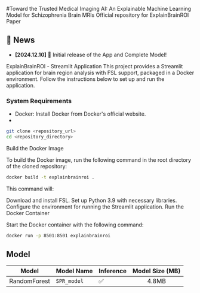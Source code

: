 #Toward the Trusted Medical Imaging AI: An Explainable Machine Learning Model for Schizophrenia Brain MRIs
Official repository for ExplainBrainROI Paper
##  📰 News

 - **[2024.12.10]** :tada: Initial release of the App and Complete Model!



ExplainBrainROI - Streamlit Application
This project provides a Streamlit application for brain region analysis with FSL support, packaged in a Docker environment. Follow the instructions below to set up and run the application.

### System Requirements

- Docker: Install Docker from Docker's official website.
- 
```bash
git clone <repository_url>
cd <repository_directory>
```
Build the Docker Image

To build the Docker image, run the following command in the root directory of the cloned repository:
```bash
docker build -t explainbrainroi .
```
This command will:

Download and install FSL.
Set up Python 3.9 with necessary libraries.
Configure the environment for running the Streamlit application.
Run the Docker Container

Start the Docker container with the following command:

```bash
docker run -p 8501:8501 explainbrainroi
```


## Model

| Model         | Model Name            | Inference | Model Size (MB)  | 
|---------------|-----------------------|----------------------------------|:-------------------------:|
| RandomForest  | `SPR_model`      | ✅        | 4.8MB      |           










